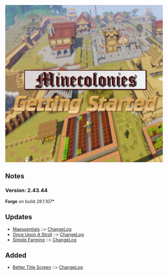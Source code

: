 ![MCGS LOGO](https://github.com/kreezxil/kreezcraft.com/blob/master/mcgs%20logo.png)

## Notes
### Version: 2.43.44
**Forge** on build *28.1.107**

## Updates
- [Maessentials](https://www.curseforge.com/minecraft/mc-mods/maessentials) ::> [ChangeLog](https://www.curseforge.com/minecraft/mc-mods/maessentials/files/2843699)
- [Once Upon A Stroll](https://www.curseforge.com/minecraft/mc-mods/once-upon-a-stroll) ::> [ChangeLog](https://www.curseforge.com/minecraft/mc-mods/once-upon-a-stroll/files/2843777)
- [Simple Farming](https://www.curseforge.com/minecraft/mc-mods/simple-farming) ::> [ChangeLog](https://www.curseforge.com/minecraft/mc-mods/simple-farming/files/2843634)

## Added
- [Better Title Screen](https://www.curseforge.com/minecraft/mc-mods/better-title-screen) ::> [ChangeLog](https://www.curseforge.com/minecraft/mc-mods/better-title-screen/files/2769109)
